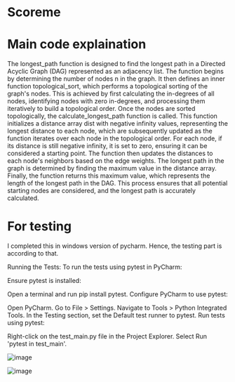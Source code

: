 # Scoreme

# Main code explaination

The longest_path function is designed to find the longest path in a Directed Acyclic Graph (DAG) represented as an adjacency list. The function begins by determining the number of nodes n in the graph. It then defines an inner function topological_sort, which performs a topological sorting of the graph's nodes. This is achieved by first calculating the in-degrees of all nodes, identifying nodes with zero in-degrees, and processing them iteratively to build a topological order. Once the nodes are sorted topologically, the calculate_longest_path function is called. This function initializes a distance array dist with negative infinity values, representing the longest distance to each node, which are subsequently updated as the function iterates over each node in the topological order. For each node, if its distance is still negative infinity, it is set to zero, ensuring it can be considered a starting point. The function then updates the distances to each node's neighbors based on the edge weights. The longest path in the graph is determined by finding the maximum value in the distance array. Finally, the function returns this maximum value, which represents the length of the longest path in the DAG. This process ensures that all potential starting nodes are considered, and the longest path is accurately calculated.



# For testing
I completed this in windows version of pycharm. Hence, the testing part is according to that.

Running the Tests:
To run the tests using pytest in PyCharm:

Ensure pytest is installed:

Open a terminal and run pip install pytest.
Configure PyCharm to use pytest:

Open PyCharm.
Go to File > Settings.
Navigate to Tools > Python Integrated Tools.
In the Testing section, set the Default test runner to pytest.
Run tests using pytest:

Right-click on the test_main.py file in the Project Explorer.
Select Run 'pytest in test_main'.


![image](https://github.com/Bkoder/Scoreme/assets/73677076/960b8979-b22a-4967-885f-e7922cca6837)

![image](https://github.com/Bkoder/Scoreme/assets/73677076/f8698051-31c4-42f9-84ad-0d4c3a08d359)


